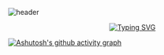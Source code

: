 ![header](https://capsule-render.vercel.app/api?type=waving&color=gradient&customColorList=10,11&height=300&section=header&text=yakcom&fontSize=80&fontAlignY=35&descAlignY=55&animation=fadeIn&desc=Ilya%20Miller&fontColor=c9d1d9)

<p align="center">
  <a href="https://git.io/typing-svg"><img src="https://readme-typing-svg.herokuapp.com?font=Fira+Code&duration=2000&pause=1000000&color=A67635&center=true&vCenter=true&width=435&lines=Welcome+to+my+GitHub+profile" alt="Typing SVG" /></a>
</p>

[![Ashutosh's github activity graph](https://activity-graph.herokuapp.com/graph?username=yakcom)](https://github.com/ashutosh00710/github-readme-activity-graph)
